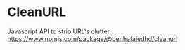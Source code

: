 # CleanURL
Javascript API to strip URL's clutter. https://www.npmjs.com/package/@benhafaiedhd/cleanurl
